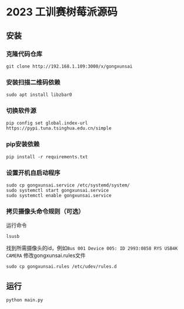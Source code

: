 # 2023 工训赛树莓派源码
## 安装
### 克隆代码仓库
```
git clone http://192.168.1.109:3000/x/gongxunsai
```
### 安装扫描二维码依赖
```
sudo apt install libzbar0
```
### 切换软件源
```
pip config set global.index-url https://pypi.tuna.tsinghua.edu.cn/simple
```
### pip安装依赖
```
pip install -r requirements.txt
```
### 设置开机自启动程序
```
sudo cp gongxunsai.service /etc/systemd/system/
sudo systemctl start gongxunsai.service
sudo systemctl enable gongxunsai.service
```
### 拷贝摄像头命令规则（可选）
运行命令
```
lsusb
```
找到所需摄像头的id，例如``Bus 001 Device 005: ID 2993:0858 RYS USB4K CAMERA``
修改gongxunsai.rules文件
```
sudo cp gongxunsai.rules /etc/udev/rules.d
```
## 运行
```
python main.py
```